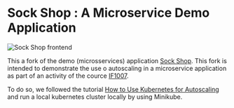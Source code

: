 # Sock Shop : A Microservice Demo Application

![Sock Shop frontend](https://github.com/microservices-demo/microservices-demo.github.io/raw/master/assets/sockshop-frontend.png)

This a fork of the demo (microsservices) application [Sock Shop](https://github.com/microservices-demo/microservices-demo). This fork is intended to demonstrate the use o autoscaling in a microservice application as part of an activity of the cource [IF1007](https://github.com/IF1007/if1007).

To do so, we followed the tutorial [How to Use Kubernetes for Autoscaling](https://dzone.com/articles/how-to-use-kubernetes-for-autoscaling) and run a local kubernetes cluster locally by using Minikube.
 
